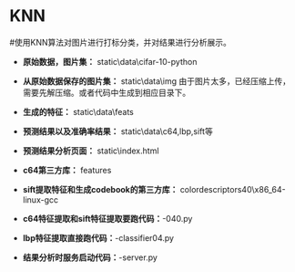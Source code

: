 # KNN
#使用KNN算法对图片进行打标分类，并对结果进行分析展示。
* **原始数据，图片集：**  static\data\cifar-10-python
* **从原始数据保存的图片集：**  static\data\img
 	由于图片太多，已经压缩上传，需要先解压缩。或者代码中生成到相应目录下。
* **生成的特征：** static\data\feats
* **预测结果以及准确率结果：** static\data\c64,lbp,sift等
* **预测结果分析页面：** static\index.html
* **c64第三方库：** features
* **sift提取特征和生成codebook的第三方库：** colordescriptors40\x86_64-linux-gcc

* **c64特征提取和sift特征提取要跑代码：**-040.py
* **lbp特征提取直接跑代码：**-classifier04.py
* **结果分析时服务启动代码：**-server.py
